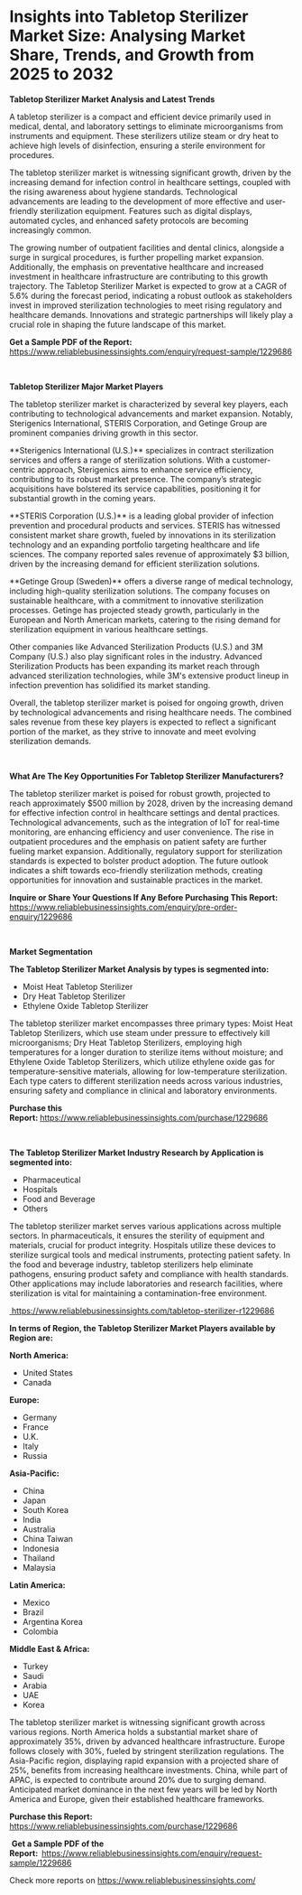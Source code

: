 <p><h1>Insights into Tabletop Sterilizer Market Size: Analysing Market Share, Trends, and Growth from 2025 to 2032</h1></p><p><strong>Tabletop Sterilizer Market Analysis and Latest Trends</strong></p>
<p><p>A tabletop sterilizer is a compact and efficient device primarily used in medical, dental, and laboratory settings to eliminate microorganisms from instruments and equipment. These sterilizers utilize steam or dry heat to achieve high levels of disinfection, ensuring a sterile environment for procedures.</p><p>The tabletop sterilizer market is witnessing significant growth, driven by the increasing demand for infection control in healthcare settings, coupled with the rising awareness about hygiene standards. Technological advancements are leading to the development of more effective and user-friendly sterilization equipment. Features such as digital displays, automated cycles, and enhanced safety protocols are becoming increasingly common.</p><p>The growing number of outpatient facilities and dental clinics, alongside a surge in surgical procedures, is further propelling market expansion. Additionally, the emphasis on preventative healthcare and increased investment in healthcare infrastructure are contributing to this growth trajectory. The Tabletop Sterilizer Market is expected to grow at a CAGR of 5.6% during the forecast period, indicating a robust outlook as stakeholders invest in improved sterilization technologies to meet rising regulatory and healthcare demands. Innovations and strategic partnerships will likely play a crucial role in shaping the future landscape of this market.</p></p>
<p><strong>Get a Sample PDF of the Report:&nbsp;</strong> <a href="https://www.reliablebusinessinsights.com/enquiry/request-sample/1229686?utm_campaign=2132&utm_medium=2&utm_source=Github&utm_content=ia&utm_term=18022025&utm_id=tabletop-sterilizer">https://www.reliablebusinessinsights.com/enquiry/request-sample/1229686</a></p>
<p>&nbsp;</p>
<p><strong>Tabletop Sterilizer Major Market Players</strong></p>
<p><p>The tabletop sterilizer market is characterized by several key players, each contributing to technological advancements and market expansion. Notably, Sterigenics International, STERIS Corporation, and Getinge Group are prominent companies driving growth in this sector.</p><p>**Sterigenics International (U.S.)** specializes in contract sterilization services and offers a range of sterilization solutions. With a customer-centric approach, Sterigenics aims to enhance service efficiency, contributing to its robust market presence. The company’s strategic acquisitions have bolstered its service capabilities, positioning it for substantial growth in the coming years.</p><p>**STERIS Corporation (U.S.)** is a leading global provider of infection prevention and procedural products and services. STERIS has witnessed consistent market share growth, fueled by innovations in its sterilization technology and an expanding portfolio targeting healthcare and life sciences. The company reported sales revenue of approximately $3 billion, driven by the increasing demand for efficient sterilization solutions.</p><p>**Getinge Group (Sweden)** offers a diverse range of medical technology, including high-quality sterilization solutions. The company focuses on sustainable healthcare, with a commitment to innovative sterilization processes. Getinge has projected steady growth, particularly in the European and North American markets, catering to the rising demand for sterilization equipment in various healthcare settings.</p><p>Other companies like Advanced Sterilization Products (U.S.) and 3M Company (U.S.) also play significant roles in the industry. Advanced Sterilization Products has been expanding its market reach through advanced sterilization technologies, while 3M's extensive product lineup in infection prevention has solidified its market standing.</p><p>Overall, the tabletop sterilizer market is poised for ongoing growth, driven by technological advancements and rising healthcare needs. The combined sales revenue from these key players is expected to reflect a significant portion of the market, as they strive to innovate and meet evolving sterilization demands.</p></p>
<p>&nbsp;</p>
<p><strong>What Are The Key Opportunities For Tabletop Sterilizer Manufacturers?</strong></p>
<p><p>The tabletop sterilizer market is poised for robust growth, projected to reach approximately $500 million by 2028, driven by the increasing demand for effective infection control in healthcare settings and dental practices. Technological advancements, such as the integration of IoT for real-time monitoring, are enhancing efficiency and user convenience. The rise in outpatient procedures and the emphasis on patient safety are further fueling market expansion. Additionally, regulatory support for sterilization standards is expected to bolster product adoption. The future outlook indicates a shift towards eco-friendly sterilization methods, creating opportunities for innovation and sustainable practices in the market.</p></p>
<p><strong>Inquire or Share Your Questions If Any Before Purchasing This Report:</strong> <a href="https://www.reliablebusinessinsights.com/enquiry/pre-order-enquiry/1229686?utm_campaign=2132&utm_medium=2&utm_source=Github&utm_content=ia&utm_term=18022025&utm_id=tabletop-sterilizer">https://www.reliablebusinessinsights.com/enquiry/pre-order-enquiry/1229686</a></p>
<p>&nbsp;</p>
<p><strong>Market Segmentation</strong></p>
<p><strong>The Tabletop Sterilizer Market Analysis by types is segmented into:</strong></p>
<p><ul><li>Moist Heat Tabletop Sterilizer</li><li>Dry Heat Tabletop Sterilizer</li><li>Ethylene Oxide Tabletop Sterilizer</li></ul></p>
<p><p>The tabletop sterilizer market encompasses three primary types: Moist Heat Tabletop Sterilizers, which use steam under pressure to effectively kill microorganisms; Dry Heat Tabletop Sterilizers, employing high temperatures for a longer duration to sterilize items without moisture; and Ethylene Oxide Tabletop Sterilizers, which utilize ethylene oxide gas for temperature-sensitive materials, allowing for low-temperature sterilization. Each type caters to different sterilization needs across various industries, ensuring safety and compliance in clinical and laboratory environments.</p></p>
<p><strong>Purchase this Report:&nbsp;</strong><a href="https://www.reliablebusinessinsights.com/purchase/1229686?utm_campaign=2132&utm_medium=2&utm_source=Github&utm_content=ia&utm_term=18022025&utm_id=tabletop-sterilizer">https://www.reliablebusinessinsights.com/purchase/1229686</a></p>
<p>&nbsp;</p>
<p><strong>The Tabletop Sterilizer Market Industry Research by Application is segmented into:</strong></p>
<p><ul><li>Pharmaceutical</li><li>Hospitals</li><li>Food and Beverage</li><li>Others</li></ul></p>
<p><p>The tabletop sterilizer market serves various applications across multiple sectors. In pharmaceuticals, it ensures the sterility of equipment and materials, crucial for product integrity. Hospitals utilize these devices to sterilize surgical tools and medical instruments, protecting patient safety. In the food and beverage industry, tabletop sterilizers help eliminate pathogens, ensuring product safety and compliance with health standards. Other applications may include laboratories and research facilities, where sterilization is vital for maintaining a contamination-free environment.</p></p>
<p><a href="https://www.reliablebusinessinsights.com/tabletop-sterilizer-r1229686?utm_campaign=2132&utm_medium=2&utm_source=Github&utm_content=ia&utm_term=18022025&utm_id=tabletop-sterilizer">&nbsp;https://www.reliablebusinessinsights.com/tabletop-sterilizer-r1229686</a></p>
<p><strong>In terms of Region, the Tabletop Sterilizer Market Players available by Region are:</strong></p>
<p>
    <p> <strong> North America: </strong>
        <ul>
            <li>United States</li>
            <li>Canada</li>
        </ul>
        </p> 
    <p> <strong> Europe: </strong>
        <ul>
            <li>Germany</li>
            <li>France</li>
            <li>U.K.</li>
            <li>Italy</li>
            <li>Russia</li>
        </ul>
        </p> 
    <p> <strong> Asia-Pacific: </strong>
        <ul>
            <li>China</li>
            <li>Japan</li>
            <li>South Korea</li>
            <li>India</li>
            <li>Australia</li>
            <li>China Taiwan</li>
            <li>Indonesia</li>
            <li>Thailand</li>
            <li>Malaysia</li>
        </ul>
        </p> 
    <p> <strong> Latin America: </strong>
        <ul>
            <li>Mexico</li>
            <li>Brazil</li>
            <li>Argentina Korea</li>
            <li>Colombia</li>
        </ul>
        </p> 
    <p> <strong> Middle East & Africa: </strong>
        <ul>
            <li>Turkey</li>
            <li>Saudi</li>
            <li>Arabia</li>
            <li>UAE</li>
            <li>Korea</li>
        </ul>
    </p>
    </p>
<p><p>The tabletop sterilizer market is witnessing significant growth across various regions. North America holds a substantial market share of approximately 35%, driven by advanced healthcare infrastructure. Europe follows closely with 30%, fueled by stringent sterilization regulations. The Asia-Pacific region, displaying rapid expansion with a projected share of 25%, benefits from increasing healthcare investments. China, while part of APAC, is expected to contribute around 20% due to surging demand. Anticipated market dominance in the next few years will be led by North America and Europe, given their established healthcare frameworks.</p></p>
<p><strong>Purchase this Report: </strong><a href="https://www.reliablebusinessinsights.com/purchase/1229686?utm_campaign=2132&utm_medium=2&utm_source=Github&utm_content=ia&utm_term=18022025&utm_id=tabletop-sterilizer">https://www.reliablebusinessinsights.com/purchase/1229686</a></p>
<p>&nbsp;<strong>Get a Sample PDF of the Report:&nbsp;&nbsp;</strong><a href="https://www.reliablebusinessinsights.com/enquiry/request-sample/1229686?utm_campaign=2132&utm_medium=2&utm_source=Github&utm_content=ia&utm_term=18022025&utm_id=tabletop-sterilizer">https://www.reliablebusinessinsights.com/enquiry/request-sample/1229686</a></p>
<p><strong></strong></p>
<p>Check more reports on <a href="https://www.reliablebusinessinsights.com/?utm_campaign=2132&utm_medium=2&utm_source=Github&utm_content=ia&utm_term=18022025&utm_id=tabletop-sterilizer">https://www.reliablebusinessinsights.com/</a></p>
